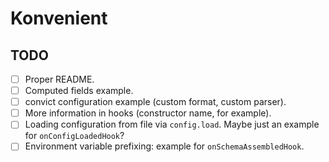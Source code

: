 # Konvenient

## TODO

  * [ ] Proper README.
  * [ ] Computed fields example.
  * [ ] convict configuration example (custom format, custom parser).
  * [ ] More information in hooks (constructor name, for example).
  * [ ] Loading configuration from file via `config.load`. Maybe just an example for `onConfigLoadedHook`?
  * [ ] Environment variable prefixing: example for `onSchemaAssembledHook`.
